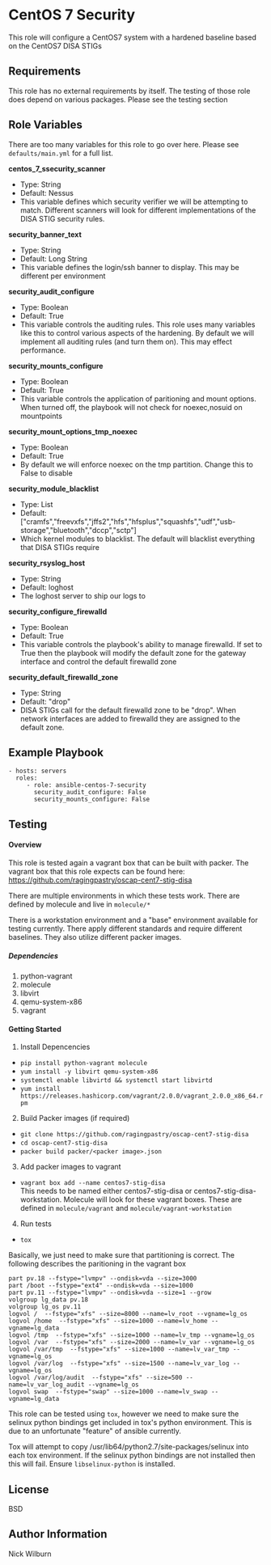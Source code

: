 CentOS 7 Security
=========

This role will configure a CentOS7 system with a hardened baseline based on the CentOS7 DISA STIGs

Requirements
------------

This role has no external requirements by itself. The testing of those role does depend on various packages. Please see the testing section

Role Variables
--------------

There are too many variables for this role to go over here. Please see `defaults/main.yml` for a full list.  

**centos_7_ssecurity_scanner**
  * Type: String
  * Default: Nessus
  * This variable defines which security verifier we will be attempting to match. Different scanners will look for different implementations of the DISA STIG security rules.

**security_banner_text**
  * Type: String
  * Default: Long String
  * This variable defines the login/ssh banner to display. This may be different per environment

**security_audit_configure**
  * Type: Boolean
  * Default: True
  * This variable controls the auditing rules. This role uses many variables like this to control various aspects of the hardening. By default we will implement all auditing rules (and turn them on). This may effect performance.

**security_mounts_configure**
  * Type: Boolean
  * Default: True
  * This variable controls the application of paritioning and mount options. When turned off, the playbook will not check for noexec,nosuid on mountpoints

**security_mount_options_tmp_noexec**
  * Type: Boolean
  * Default: True
  * By default we will enforce noexec on the tmp partition. Change this to False to disable

**security_module_blacklist**
  * Type: List
  * Default: ["cramfs","freevxfs","jffs2","hfs","hfsplus","squashfs","udf","usb-storage","bluetooth","dccp","sctp"]
  * Which kernel modules to blacklist. The default will blacklist everything that DISA STIGs require

**security_rsyslog_host**
  * Type: String
  * Default: loghost
  * The loghost server to ship our logs to

**security_configure_firewalld**
  * Type: Boolean
  * Default: True
  * This variable controls the playbook's ability to manage firewalld. If set to True then the playbook will modify the default zone for the gateway interface and control the default firewalld zone

**security_default_firewalld_zone**
  * Type: String
  * Default: "drop"
  * DISA STIGs call for the default firewalld zone to be "drop". When network interfaces are added to firewalld they are assigned to the default zone.

Example Playbook
----------------

    - hosts: servers
      roles:
         - role: ansible-centos-7-security
           security_audit_configure: False
           security_mounts_configure: False
           

Testing
-------

#### Overview
This role is tested again a vagrant box that can be built with packer. The vagrant box that this role expects can be found here: https://github.com/ragingpastry/oscap-cent7-stig-disa

There are multiple environments in which these tests work. There are defined by molecule and live in `molecule/*`

There is a workstation environment and a "base" environment available for testing currently. There apply different standards and require different baselines. They also utilize different packer images.


##### Dependencies
1. python-vagrant
2. molecule
3. libvirt
4. qemu-system-x86  
5. vagrant

#### Getting Started
1. Install Depencencies
  - `pip install python-vagrant molecule`
  - `yum install -y libvirt qemu-system-x86`
  - `systemctl enable libvirtd && systemctl start libvirtd`
  - `yum install https://releases.hashicorp.com/vagrant/2.0.0/vagrant_2.0.0_x86_64.rpm`
2. Build Packer images (if required)
  - `git clone https://github.com/ragingpastry/oscap-cent7-stig-disa`
  - `cd oscap-cent7-stig-disa`
  - `packer build packer/<packer image>.json`
3. Add packer images to vagrant
  - `vagrant box add --name centos7-stig-disa`  
  This needs to be named either centos7-stig-disa or centos7-stig-disa-workstation. Molecule will look for these vagrant boxes. These are defined in `molecule/vagrant` and `molecule/vagrant-workstation`
4. Run tests
  - `tox`

Basically, we just need to make sure that partitioning is correct. The following describes the paritioning in the vagrant box

```
part pv.18 --fstype="lvmpv" --ondisk=vda --size=3000
part /boot --fstype="ext4" --ondisk=vda --size=1000
part pv.11 --fstype="lvmpv" --ondisk=vda --size=1 --grow
volgroup lg_data pv.18
volgroup lg_os pv.11
logvol /  --fstype="xfs" --size=8000 --name=lv_root --vgname=lg_os
logvol /home  --fstype="xfs" --size=1000 --name=lv_home --vgname=lg_data
logvol /tmp  --fstype="xfs" --size=1000 --name=lv_tmp --vgname=lg_os
logvol /var  --fstype="xfs" --size=2000 --name=lv_var --vgname=lg_os
logvol /var/tmp  --fstype="xfs" --size=1000 --name=lv_var_tmp --vgname=lg_os
logvol /var/log  --fstype="xfs" --size=1500 --name=lv_var_log --vgname=lg_os
logvol /var/log/audit  --fstype="xfs" --size=500 --name=lv_var_log_audit --vgname=lg_os
logvol swap  --fstype="swap" --size=1000 --name=lv_swap --vgname=lg_data
```

This role can be tested using `tox`, however we need to make sure the selinux python bindings get included in tox's python environment. This is due to an unfortunate "feature" of ansible currently. 


Tox will attempt to copy /usr/lib64/python2.7/site-packages/selinux into each tox environment. If the selinux python bindings are not installed then this will fail. Ensure `libselinux-python` is installed.

License
-------

BSD

Author Information
------------------

Nick Wilburn
